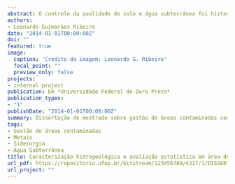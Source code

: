 ```yaml
---
abstract: O controle da qualidade do solo e água subterrânea foi historicamente preterido a outros temas de maior visibilidade na política ambiental mundial. As indústrias, principalmente focadas nos mecanismos de comando e controle dos anos 80 até final da década de 90, buscaram se adequar a essas novas regulamentações, deixando a gestão do solo e águas subterrâneas de lado. Fato é que tanto o solo quanto as águas subterrâneas foram genericamente negligenciados nacionalmente, logicamente, por adequações que se faziam mais urgentes. Não obstante, observa-se tendência evolutiva no quadro legislativo ambiental nacional sobre o assunto, no qual se destacam a resolução do Conselho Nacional do Meio Ambiente no 420/2009 e o Manual de Gerenciamento de Áreas Contaminadas (MGAC) da CETESB. Em 2010, uma usina siderúrgica, seguindo a metodologia do MGAC, finalizou os estudos de Avaliação Preliminar e Investigação Confirmatória, que indicaram em sua área, concentrações de metais acima dos valores de referência de qualidade para solo e água subterrânea estabelecidos para o estado de Minas Gerais na Deliberação Normativa Conjunta COPAM/CERH nº 02/2010. Sugeriu-se que tais concentrações sejam decorrentes da disposição inadequada de escória e de pó de forno elétrico a arco (FEA). Contudo, a simples extrapolação dos limites estabelecidos na legislação não pressupõe que as concentrações elevadas tenham sido originadas de processos antrópicos. Além disso, os dados coletados e utilizados nos referidos estudos não permitem conclusões nesse sentido. Assim, o presente estudo busca aperfeiçoar o modelo conceitual da área por meio da caracterização dos aspectos hidrogeológicos e hidrogeoquímicos do aquífero existente e, consequentemente, permitir a identificação de concentrações de metais decorrentes de atividades antrópicas e de valores naturalmente anômalos. A caracterização hidrogeológica do meio físico foi realizada por meio da elaboração de mapa geológico geotécnico simplificado, execução de sondagens, instalação de poços de monitoramento, ensaios de eletrorresistividade e medições de nível d’água.
authors:
- Leonardo Guimarães Ribeiro
date: "2014-01-01T00:00:00Z"
doi: ""
featured: true
image:
  caption: 'Crédito da imagem: Leonardo G. Ribeiro'
  focal_point: ""
  preview_only: false
projects:
- internal-project
publication: Em *Universidade Federal de Ouro Preto*
publication_types:
- "1"
publishDate: "2014-01-01T00:00:00Z"
summary: Dissertação de mestrado sobre gestão de áreas contaminadas com foco em análise exploratória e espacial de dados 
tags:
- Gestão de áreas contaminadas
- Metais
- Siderurgia
- Água Subterrânea
title: Caracterização hidrogeológica e avaliação estatística em área de usina siderúrgica
url_pdf: https://repositorio.ufop.br/bitstream/123456789/4317/1/DISSERTA%C3%87%C3%83O_Caracteriza%C3%A7%C3%A3oHidrogeol%C3%B3gicaAvalia%C3%A7%C3%A3o.pdf
url_project: ""
---
```


